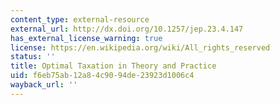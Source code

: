```yaml
---
content_type: external-resource
external_url: http://dx.doi.org/10.1257/jep.23.4.147
has_external_license_warning: true
license: https://en.wikipedia.org/wiki/All_rights_reserved
status: ''
title: Optimal Taxation in Theory and Practice
uid: f6eb75ab-12a8-4c90-94de-23923d1006c4
wayback_url: ''
---
```

